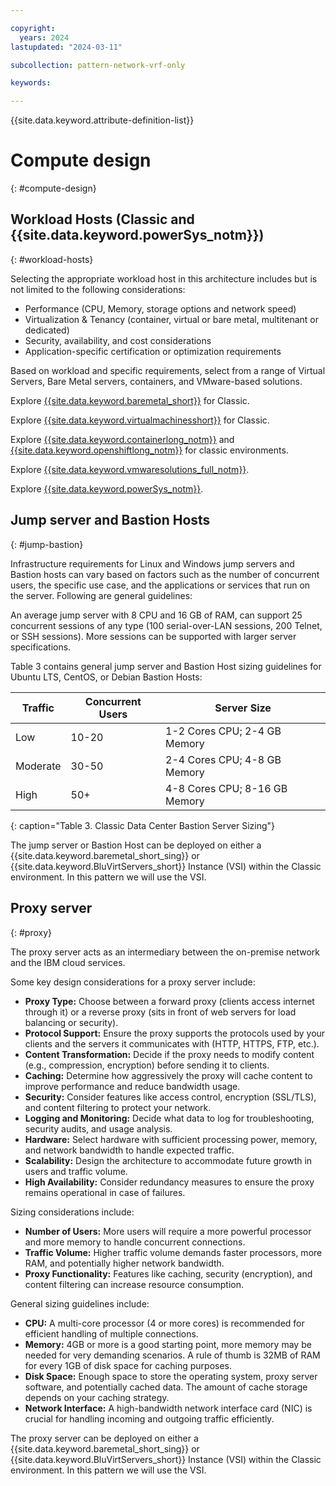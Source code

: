 ```yaml
---

copyright:
  years: 2024
lastupdated: "2024-03-11"

subcollection: pattern-network-vrf-only

keywords:

---
```


{{site.data.keyword.attribute-definition-list}}

# Compute design
{: #compute-design}

## Workload Hosts (Classic and {{site.data.keyword.powerSys_notm}})
{: #workload-hosts}

Selecting the appropriate workload host in this architecture includes but is not limited to the following considerations:

-   Performance (CPU, Memory, storage options and network speed)
-   Virtualization & Tenancy (container, virtual or bare metal, multitenant or dedicated)
-   Security, availability, and cost considerations
-   Application-specific certification or optimization requirements

Based on workload and specific requirements, select from a range of Virtual Servers, Bare Metal servers, containers, and VMware-based solutions.

Explore [{{site.data.keyword.baremetal_short}}](/docs/bare-metal?topic=bare-metal-about-bm) for Classic.

Explore [{{site.data.keyword.virtualmachinesshort}}](/docs/virtual-servers?topic=virtual-servers-about-virtual-servers) for Classic.

Explore [{{site.data.keyword.containerlong_notm}}](/docs/containers?topic=containers-cluster-create-classic&interface=ui) and [{{site.data.keyword.openshiftlong_notm}}](/docs/openshift?topic=openshift-getting-started) for classic environments.

Explore [{{site.data.keyword.vmwaresolutions_full_notm}}](/docs/vmwaresolutions?topic=vmwaresolutions-getting-started).

Explore [{{site.data.keyword.powerSys_notm}}](/docs/power-iaas?topic=power-iaas-getting-started).

## Jump server and Bastion Hosts
{: #jump-bastion}

Infrastructure requirements for Linux and Windows jump servers and Bastion hosts can vary based on factors such as the number of concurrent users, the specific use case, and the applications or services that run on the server. Following are general guidelines:

An average jump server with 8 CPU and 16 GB of RAM, can support 25 concurrent sessions of any type (100 serial-over-LAN sessions, 200 Telnet, or SSH sessions). More sessions can be supported with larger server specifications.

Table 3 contains general jump server and Bastion Host sizing guidelines for Ubuntu LTS, CentOS, or Debian Bastion Hosts:

| **Traffic** | **Concurrent Users** | **Server Size**               |
|-------------|----------------------|-------------------------------|
| Low         | 10-20                | 1-2 Cores CPU; 2-4 GB Memory  |
| Moderate    | 30-50                | 2-4 Cores CPU; 4-8 GB Memory  |
| High        | 50+                  | 4-8 Cores CPU; 8-16 GB Memory |
{: caption="Table 3. Classic Data Center Bastion Server Sizing"}

The jump server or Bastion Host can be deployed on either a {{site.data.keyword.baremetal_short_sing}} or {{site.data.keyword.BluVirtServers_short}} Instance (VSI) within the Classic environment. In this pattern we will use the VSI.

## Proxy server
{: #proxy}

The proxy server acts as an intermediary between the on-premise network and the IBM cloud services.

Some key design considerations for a proxy server include:

-	**Proxy Type:** Choose between a forward proxy (clients access internet through it) or a reverse proxy (sits in front of web servers for load balancing or security).
-	**Protocol Support:** Ensure the proxy supports the protocols used by your clients and the servers it communicates with (HTTP, HTTPS, FTP, etc.).
-	**Content Transformation:** Decide if the proxy needs to modify content (e.g., compression, encryption) before sending it to clients.
-	**Caching:** Determine how aggressively the proxy will cache content to improve performance and reduce bandwidth usage.
-	**Security:** Consider features like access control, encryption (SSL/TLS), and content filtering to protect your network.
-	**Logging and Monitoring:** Decide what data to log for troubleshooting, security audits, and usage analysis.
-	**Hardware:** Select hardware with sufficient processing power, memory, and network bandwidth to handle expected traffic.
-	**Scalability:** Design the architecture to accommodate future growth in users and traffic volume.
-	**High Availability:** Consider redundancy measures to ensure the proxy remains operational in case of failures.

Sizing considerations include:

-	**Number of Users:** More users will require a more powerful processor and more memory to handle concurrent connections.
-	**Traffic Volume:** Higher traffic volume demands faster processors, more RAM, and potentially higher network bandwidth.
-	**Proxy Functionality:** Features like caching, security (encryption), and content filtering can increase resource consumption.

General sizing guidelines include:

-	**CPU:** A multi-core processor (4 or more cores) is recommended for efficient handling of multiple connections.
-	**Memory:** 4GB or more is a good starting point, more memory may be needed for very demanding scenarios. A rule of thumb is 32MB of RAM for every 1GB of disk space for caching purposes.
-	**Disk Space:** Enough space to store the operating system, proxy server software, and potentially cached data. The amount of cache storage depends on your caching strategy.
-	**Network Interface:** A high-bandwidth network interface card (NIC) is crucial for handling incoming and outgoing traffic efficiently.

The proxy server can be deployed on either a {{site.data.keyword.baremetal_short_sing}} or {{site.data.keyword.BluVirtServers_short}} Instance (VSI) within the Classic environment. In this pattern we will use the VSI.
